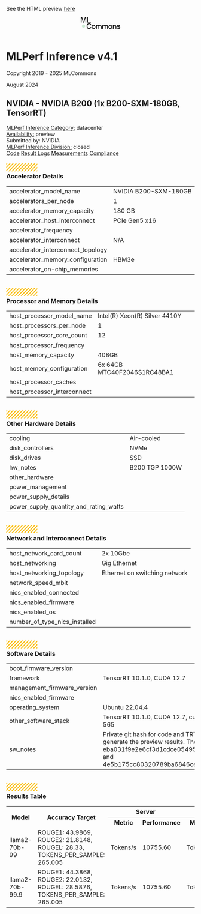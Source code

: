 See the HTML preview [here](https://htmlpreview.github.io/?https://github.com/GATEOverflow/inference_results_v4.1/blob/main/closed/NVIDIA/results/B200-SXM-180GBx1_TRT/summary.html)
<header class="topbar">
<div class="topbar-container">
<div class="logo">
<a href="/" style="border: none">
<svg xmlns="http://www.w3.org/2000/svg" width="107" height="32" viewBox="0 0 107 32" fill="none">
<path class="svg-text" d="M18.0112 24.3313C18.0112 27.8295 19.5479 29.9324 22.3789 29.9324C24.8053 29.9324 25.8568 28.1733 26.1803 27.1016C26.1871 27.0701 26.2054 27.0424 26.2315 27.0237C26.2577 27.005 26.2899 26.9967 26.3219 27.0004H28.1013C28.1619 27.0004 28.2024 27.0206 28.2024 27.1016C28.2024 28.4361 26.605 31.6513 22.3789 31.6513C17.9303 31.6513 15.9891 28.6181 15.9891 24.3313C15.9891 20.0445 18.3347 17.0114 22.3789 17.0114C26.7869 17.0114 28.2024 20.4489 28.2024 21.5611C28.2024 21.642 28.1619 21.6622 28.1013 21.6622H26.3219C26.2907 21.6618 26.2605 21.6519 26.2352 21.6339C26.2099 21.6158 26.1907 21.5904 26.1803 21.5611C25.877 20.6916 25.048 18.7302 22.3789 18.7302C19.5479 18.7302 18.0112 20.8331 18.0112 24.3313ZM39.3842 26.3331C39.3842 29.4876 37.5239 31.6513 34.3694 31.6513C31.1947 31.6513 29.3547 29.4876 29.3547 26.3331C29.3547 23.1585 31.1947 21.0151 34.3694 21.0151C37.5239 21.0151 39.3842 23.1788 39.3842 26.3331ZM37.4632 26.3331C37.4632 24.2303 36.3106 22.7339 34.3694 22.7339C32.4484 22.7339 31.2756 24.2303 31.2756 26.3331C31.2756 28.4361 32.4484 29.9324 34.3694 29.9324C36.3106 29.9324 37.4632 28.4361 37.4632 26.3331ZM51.7994 21.0151C50.8288 21.0151 49.5145 21.3386 48.7461 22.2284C48.645 22.3295 48.6045 22.3093 48.5034 22.2284C47.553 21.3184 46.9869 21.0151 45.5714 21.0151C44.5806 21.0151 43.5292 21.5004 43.1652 22.2284C43.1247 22.3093 42.963 22.3497 42.9225 22.2284L42.7203 21.3184C42.7001 21.2578 42.6799 21.2173 42.6192 21.2173H41.1027C41.0892 21.2165 41.0757 21.2186 41.063 21.2234C41.0504 21.2281 41.0389 21.2356 41.0294 21.2451C41.0198 21.2547 41.0124 21.2662 41.0076 21.2788C41.0028 21.2914 41.0007 21.305 41.0015 21.3184V31.3479C41.0007 31.3614 41.0028 31.3749 41.0076 31.3875C41.0124 31.4002 41.0198 31.4116 41.0294 31.4212C41.0389 31.4308 41.0504 31.4382 41.063 31.443C41.0757 31.4478 41.0892 31.4498 41.1027 31.449H42.8214C42.8349 31.4498 42.8484 31.4478 42.8611 31.443C42.8737 31.4382 42.8852 31.4308 42.8947 31.4212C42.9043 31.4116 42.9117 31.4002 42.9165 31.3875C42.9213 31.3749 42.9234 31.3614 42.9225 31.3479V25.7873C42.9225 24.21 43.4685 22.7339 45.167 22.7339C47.088 22.7339 47.4317 24.21 47.4317 25.7873V31.3479C47.4303 31.3589 47.4315 31.37 47.435 31.3805C47.4385 31.391 47.4443 31.4006 47.452 31.4086C47.452 31.4288 47.4721 31.449 47.5126 31.449H49.2516C49.2626 31.4504 49.2737 31.4493 49.2842 31.4457C49.2947 31.4422 49.3043 31.4364 49.3123 31.4288C49.3246 31.4191 49.3346 31.4069 49.3416 31.3929C49.3486 31.3789 49.3524 31.3635 49.3527 31.3479V25.7873C49.3527 24.21 49.6965 22.7339 51.5972 22.7339C53.599 22.7339 53.8619 24.2504 53.8619 25.7873V31.3479C53.8611 31.3614 53.8631 31.3749 53.8679 31.3875C53.8727 31.4002 53.8801 31.4116 53.8897 31.4212C53.8992 31.4308 53.9107 31.4382 53.9233 31.443C53.936 31.4478 53.9495 31.4498 53.963 31.449H55.6818C55.6953 31.4498 55.7088 31.4478 55.7215 31.443C55.7341 31.4382 55.7456 31.4308 55.7551 31.4212C55.7647 31.4116 55.7721 31.4002 55.7769 31.3875C55.7817 31.3749 55.7837 31.3614 55.7829 31.3479V25.7873C55.7829 22.7541 54.4281 21.0151 51.7994 21.0151ZM68.9058 21.0151C67.9351 21.0151 66.6208 21.3386 65.8524 22.2284C65.7513 22.3295 65.7109 22.3093 65.6098 22.2284C64.6594 21.3184 64.0933 21.0151 62.6778 21.0151C61.6869 21.0151 60.6355 21.5004 60.2715 22.2284C60.231 22.3093 60.0693 22.3497 60.0289 22.2284L59.8266 21.3184C59.8064 21.2578 59.7862 21.2173 59.7256 21.2173H58.209C58.1955 21.2165 58.182 21.2186 58.1693 21.2234C58.1567 21.2281 58.1452 21.2356 58.1357 21.2451C58.1261 21.2547 58.1187 21.2662 58.1139 21.2788C58.1091 21.2914 58.107 21.305 58.1079 21.3184V31.3479C58.107 31.3614 58.1091 31.3749 58.1139 31.3875C58.1187 31.4002 58.1261 31.4116 58.1357 31.4212C58.1452 31.4308 58.1567 31.4382 58.1693 31.443C58.182 31.4478 58.1955 31.4498 58.209 31.449H59.9277C59.9412 31.4498 59.9547 31.4478 59.9674 31.443C59.98 31.4382 59.9915 31.4308 60.0011 31.4212C60.0106 31.4116 60.018 31.4002 60.0228 31.3875C60.0276 31.3749 60.0297 31.3614 60.0289 31.3479V25.7873C60.0289 24.21 60.5748 22.7339 62.2734 22.7339C64.1943 22.7339 64.538 24.21 64.538 25.7873V31.3479C64.5367 31.3589 64.5378 31.37 64.5413 31.3805C64.5448 31.391 64.5506 31.4006 64.5583 31.4086C64.5583 31.4288 64.5785 31.449 64.6189 31.449H66.3579C66.3689 31.4504 66.38 31.4493 66.3906 31.4457C66.4011 31.4422 66.4107 31.4364 66.4186 31.4288C66.431 31.4191 66.441 31.4069 66.448 31.3929C66.4549 31.3789 66.4587 31.3635 66.459 31.3479V25.7873C66.459 24.21 66.8028 22.7339 68.7035 22.7339C70.7054 22.7339 70.9682 24.2504 70.9682 25.7873V31.3479C70.9674 31.3614 70.9695 31.3749 70.9743 31.3875C70.9791 31.4002 70.9865 31.4117 70.996 31.4212C71.0056 31.4308 71.0171 31.4382 71.0297 31.443C71.0424 31.4478 71.0559 31.4498 71.0694 31.449H72.7881C72.8016 31.4498 72.8151 31.4478 72.8278 31.443C72.8404 31.4382 72.8519 31.4307 72.8614 31.4212C72.871 31.4116 72.8784 31.4002 72.8832 31.3875C72.888 31.3749 72.89 31.3614 72.8892 31.3479V25.7873C72.8893 22.7541 71.5344 21.0151 68.9058 21.0151ZM84.3741 26.3331C84.3741 29.4876 82.5139 31.6513 79.3594 31.6513C76.1848 31.6513 74.3446 29.4876 74.3446 26.3331C74.3446 23.1585 76.1848 21.0151 79.3594 21.0151C82.5139 21.0151 84.3741 23.1788 84.3741 26.3331ZM82.4531 26.3331C82.4531 24.2303 81.3006 22.7339 79.3594 22.7339C77.4384 22.7339 76.2656 24.2303 76.2656 26.3331C76.2656 28.4361 77.4384 29.9324 79.3594 29.9324C81.3006 29.9324 82.4531 28.4361 82.4531 26.3331ZM90.9861 21.0151C89.6314 21.0151 88.7416 21.642 88.3372 22.2486C88.2967 22.3093 88.135 22.3497 88.1147 22.2284L87.9125 21.3184C87.8924 21.2578 87.8721 21.2173 87.8115 21.2173H86.2949C86.2814 21.2165 86.2679 21.2186 86.2552 21.2234C86.2426 21.2282 86.2311 21.2356 86.2216 21.2451C86.212 21.2547 86.2046 21.2662 86.1998 21.2788C86.195 21.2914 86.193 21.305 86.1938 21.3184V31.3479C86.193 31.3614 86.195 31.3749 86.1998 31.3875C86.2046 31.4002 86.212 31.4116 86.2216 31.4212C86.2311 31.4307 86.2426 31.4382 86.2552 31.443C86.2679 31.4478 86.2814 31.4498 86.2949 31.449H88.0136C88.0271 31.4498 88.0406 31.4478 88.0533 31.443C88.0659 31.4382 88.0774 31.4308 88.087 31.4212C88.0965 31.4117 88.1039 31.4002 88.1087 31.3875C88.1135 31.3749 88.1156 31.3614 88.1147 31.3479V25.7873C88.1147 24.21 89.0854 22.7339 90.7839 22.7339C92.7858 22.7339 93.4733 24.2504 93.4733 25.7873V31.3479C93.4724 31.3614 93.4745 31.3749 93.4793 31.3875C93.4841 31.4002 93.4915 31.4116 93.5011 31.4212C93.5106 31.4307 93.5221 31.4382 93.5347 31.443C93.5474 31.4478 93.5609 31.4498 93.5744 31.449H95.2931C95.3066 31.4498 95.3201 31.4478 95.3328 31.443C95.3454 31.4382 95.3569 31.4307 95.3664 31.4212C95.376 31.4116 95.3834 31.4002 95.3882 31.3875C95.393 31.3749 95.3951 31.3614 95.3942 31.3479V25.7873C95.3943 23.1585 93.9181 21.0151 90.9861 21.0151ZM101.501 25.3424C100.489 25.2008 99.0335 25.1806 99.0335 24.028C99.0335 23.4011 99.7009 22.7339 101.217 22.7339C102.855 22.7339 103.745 23.4618 103.745 24.574C103.744 24.5875 103.746 24.601 103.751 24.6136C103.756 24.6263 103.763 24.6377 103.773 24.6473C103.782 24.6569 103.794 24.6643 103.806 24.6691C103.819 24.6738 103.833 24.6759 103.846 24.6751H105.585C105.646 24.6751 105.666 24.6346 105.666 24.574C105.666 22.1879 103.705 21.0151 101.217 21.0151C98.71 21.0151 97.1126 22.3699 97.1126 24.028C97.1126 26.5354 99.5592 26.8387 101.501 27.0611C102.35 27.1623 104.028 27.2431 104.028 28.3957C104.028 29.71 102.532 29.9324 101.501 29.9324C99.8829 29.9324 98.8515 29.1034 98.8515 28.0924C98.8484 28.0631 98.8341 28.0361 98.8114 28.0172C98.7888 27.9983 98.7597 27.989 98.7302 27.9913H97.0318C97.0183 27.9904 97.0048 27.9925 96.9921 27.9973C96.9795 28.0021 96.968 28.0095 96.9584 28.0191C96.9489 28.0286 96.9415 28.0401 96.9367 28.0527C96.9319 28.0654 96.9298 28.0789 96.9306 28.0924C96.9306 30.0336 98.4269 31.6513 101.501 31.6513C104.028 31.6513 105.949 30.7009 105.949 28.3957C105.949 25.8074 103.523 25.6254 101.501 25.3424ZM14.6563 0.32H11.3806C11.3199 0.32 11.2795 0.340186 11.239 0.421062L7.63978 12.5535C7.6334 12.5754 7.62009 12.5946 7.60186 12.6083C7.58363 12.6219 7.56145 12.6293 7.53866 12.6293C7.51587 12.6293 7.4937 12.6219 7.47547 12.6083C7.45723 12.5946 7.44393 12.5754 7.43754 12.5535L3.83828 0.421062C3.79785 0.340186 3.75741 0.32 3.69672 0.32H0.420997C0.407509 0.319181 0.394001 0.321233 0.381365 0.326021C0.368729 0.330809 0.357253 0.338224 0.347696 0.347777C0.338138 0.357329 0.330716 0.368801 0.325921 0.381434C0.321125 0.394067 0.319065 0.407574 0.319877 0.421062V14.4543C0.319059 14.4677 0.321114 14.4813 0.325906 14.4939C0.330699 14.5065 0.338119 14.518 0.347677 14.5276C0.357236 14.5371 0.368714 14.5446 0.381353 14.5493C0.393992 14.5541 0.407505 14.5562 0.420997 14.5554H2.13972C2.15322 14.5562 2.16673 14.5541 2.17937 14.5493C2.19201 14.5445 2.20348 14.5371 2.21304 14.5276C2.2226 14.518 2.23002 14.5065 2.23481 14.4939C2.23961 14.4813 2.24166 14.4677 2.24084 14.4543V2.34206C2.24077 2.3167 2.25014 2.29222 2.26713 2.27339C2.28412 2.25456 2.30752 2.24273 2.33275 2.2402C2.35799 2.23767 2.38326 2.24463 2.40365 2.25972C2.42403 2.2748 2.43807 2.29694 2.44303 2.32181L6.00191 14.4543C6.01669 14.4846 6.03969 14.5101 6.06829 14.528C6.09689 14.5459 6.12993 14.5554 6.16366 14.5554H8.91366C8.94739 14.5554 8.98043 14.5459 9.00903 14.528C9.03763 14.5101 9.06063 14.4846 9.07541 14.4543L12.6343 2.32181C12.6545 2.22075 12.8365 2.2005 12.8365 2.34206V14.4543C12.8357 14.4677 12.8377 14.4813 12.8425 14.4939C12.8473 14.5065 12.8547 14.518 12.8643 14.5276C12.8738 14.5371 12.8853 14.5445 12.898 14.5493C12.9106 14.5541 12.9241 14.5562 12.9376 14.5554H14.6563C14.6698 14.5562 14.6833 14.5541 14.696 14.5493C14.7086 14.5445 14.7201 14.5371 14.7297 14.5276C14.7392 14.518 14.7466 14.5065 14.7514 14.4939C14.7562 14.4813 14.7583 14.4677 14.7575 14.4543V0.421062C14.7583 0.407575 14.7562 0.394069 14.7514 0.381437C14.7466 0.368804 14.7392 0.357333 14.7296 0.347781C14.7201 0.338229 14.7086 0.330814 14.696 0.326025C14.6833 0.321236 14.6698 0.319183 14.6563 0.32ZM17.3146 14.5554H27.1463C27.1598 14.5562 27.1733 14.5541 27.186 14.5493C27.1986 14.5445 27.2101 14.5371 27.2196 14.5276C27.2292 14.518 27.2366 14.5065 27.2414 14.4939C27.2462 14.4813 27.2483 14.4677 27.2474 14.4543V12.9377C27.2482 12.9242 27.2462 12.9107 27.2414 12.8981C27.2366 12.8854 27.2292 12.874 27.2196 12.8644C27.2101 12.8549 27.1986 12.8475 27.1859 12.8427C27.1733 12.8379 27.1598 12.8358 27.1463 12.8366H19.2356C19.2221 12.8374 19.2086 12.8354 19.1959 12.8306C19.1833 12.8258 19.1718 12.8184 19.1623 12.8088C19.1527 12.7993 19.1453 12.7878 19.1405 12.7751C19.1357 12.7625 19.1336 12.749 19.1344 12.7355V0.421062C19.1353 0.407578 19.1332 0.394075 19.1284 0.381446C19.1236 0.368816 19.1162 0.357346 19.1066 0.347794C19.0971 0.338243 19.0856 0.330826 19.073 0.326035C19.0604 0.321244 19.0469 0.319187 19.0334 0.32H17.3146C17.3011 0.319188 17.2876 0.321246 17.275 0.326037C17.2623 0.330829 17.2509 0.338245 17.2413 0.347797C17.2318 0.357348 17.2243 0.368818 17.2195 0.381447C17.2148 0.394077 17.2127 0.407579 17.2135 0.421062V14.4543C17.2127 14.4677 17.2147 14.4812 17.2195 14.4939C17.2243 14.5065 17.2317 14.518 17.2413 14.5276C17.2508 14.5371 17.2623 14.5445 17.2749 14.5493C17.2876 14.5541 17.3011 14.5562 17.3146 14.5554Z" fill="black"/>
<path class="svg-dot" d="M7.53727 28.5216C9.90654 28.5216 11.8272 26.6009 11.8272 24.2316C11.8272 21.8623 9.90654 19.9417 7.53727 19.9417C5.16799 19.9417 3.24731 21.8623 3.24731 24.2316C3.24731 26.6009 5.16799 28.5216 7.53727 28.5216Z" fill="#CCEBD4"/>
</svg>
</a>
</div>
</div>
</header>
<main class="resultpage">
<div class="welcome-section">
<div class="welcome-section-wrapper">
<div class="titlebarcontainer">
<div class="titlebar">
<h1 class="main-title">MLPerf Inference v4.1</h1>
<p class="main-title-description">Copyright 2019 - 2025 MLCommons</p>
<span class="date-right">August 2024</span>
</div>
</div>
<div class="table table-full submittertitle">
<h2>NVIDIA - NVIDIA B200 (1x B200-SXM-180GB, TensorRT)</h2>
</div>
<div class="test-details-container table-half">
<div class="test-details">
<div class="details-group">
<span id="license_num" class="details-cell"><a href="https://github.com/mlcommons/inference/blob/master/README.md">MLPerf Inference Category:</a></span>
<span id="license_num_val" class="details-cell">datacenter</span>
</div>
<div class="details-group">
<span id="sw_avail" class="details-cell"><a href="https://github.com/mlcommons/policies/blob/master/submission_rules.adoc#results-categories">Availability:</a></span>
<span id="sw_avail_val" class="details-cell">preview</span>
</div>
</div>
<div class="test-details">
<div class="details-group">
<span id="tester" class="details-cell">Submitted by:</span>
<span id="tester_val" class="details-cell">NVIDIA</span>
</div>
<div class="details-group">
<span id="test_date" class="details-cell"><a href="https://github.com/mlcommons/inference_policies/blob/master/inference_rules.adoc#divisions">MLPerf Inference Division:</a></span>
<span id="test_date_val" class="details-cell">closed</span>
</div>
</div>
</div>

</div>
<div class="welcome-section-wrapper2">
<div class="button-container">
<a href="https://github.com/gateoverflow/inference_results_v4.1/tree/main/closed/NVIDIA/code" class="button">Code</a>
<a href="https://github.com/gateoverflow/inference_results_v4.1/tree/main/closed/NVIDIA/results/B200-SXM-180GBx1_TRT" class="button">Result Logs</a>
<a href="https://github.com/gateoverflow/inference_results_v4.1/tree/main/closed/NVIDIA/measurements/B200-SXM-180GBx1_TRT" class="button">Measurements</a>
<a href="https://github.com/gateoverflow/inference_results_v4.1/tree/main/closed/NVIDIA/compliance/B200-SXM-180GBx1_TRT" class="button">Compliance</a>
</div>
</div>
</div>
<div class="details-container">
<div class="table-half table-striped">
<div class="table-wrapper"><div class="yellow-strip floater" data-speed="0.1" style="transform: translate3d(0px, 19px, 0px);">
<svg role="presentation" aria-hidden="true" width="83" height="21" viewBox="0 0 83 21" fill="none" xmlns="http://www.w3.org/2000/svg">
<path d="M0 0L0 3.42863L3.24487 0L0 0Z" fill="#FBBC04"></path>
<path d="M8.29399 0L0 8.76368L0 12.202L11.5481 0L8.29399 0Z" fill="#FBBC04"></path>
<path d="M16.5972 0L0 17.5371L0 20.9754L19.8513 0L16.5972 0Z" fill="#FBBC04"></path>
<path d="M24.9016 0L5.02734 20.9998H8.28142L28.1557 0L24.9016 0Z" fill="#FBBC04"></path>
<path d="M33.2024 0L13.3281 20.9998H16.5822L36.4565 0L33.2024 0Z" fill="#FBBC04"></path>
<path d="M41.5071 0L21.6328 20.9998H24.8869L44.7611 0L41.5071 0Z" fill="#FBBC04"></path>
<path d="M49.8079 0L29.9336 20.9998H33.1923L53.0619 0L49.8079 0Z" fill="#FBBC04"></path>
<path d="M58.1119 0L38.2422 20.9998H41.4963L61.3659 0L58.1119 0Z" fill="#FBBC04"></path>
<path d="M66.4165 0L46.5469 20.9998H49.801L69.6706 0L66.4165 0Z" fill="#FBBC04"></path>
<path d="M74.7212 0L54.8516 20.9998H58.1056L77.9753 0L74.7212 0Z" fill="#FBBC04"></path>
<path d="M66.4064 20.9989L82.999 3.4618V0.0234375L63.1523 20.9989H66.4064Z" fill="#FBBC04"></path>
<path d="M74.7111 20.9989L83.0005 12.2352V8.79688L71.457 20.9989H74.7111Z" fill="#FBBC04"></path>
<path d="M82.9981 20.9989V17.5703L79.7578 20.9989H82.9981Z" fill="#FBBC04"></path>
</svg>
</div>

<h3>Accelerator Details</h3>
<div class="table-container">
<table class="table">
<tr><td>accelerator_model_name</td><td>NVIDIA B200-SXM-180GB</td></tr><tr><td>accelerators_per_node</td><td>1</td></tr><tr><td>accelerator_memory_capacity</td><td>180 GB</td></tr><tr><td>accelerator_host_interconnect</td><td>PCIe Gen5 x16</td></tr><tr><td>accelerator_frequency</td><td></td></tr><tr><td>accelerator_interconnect</td><td>N/A</td></tr><tr><td>accelerator_interconnect_topology</td><td></td></tr><tr><td>accelerator_memory_configuration</td><td>HBM3e</td></tr><tr><td>accelerator_on-chip_memories</td><td></td></tr></table></div></div>
<div class="table-wrapper"><div class="yellow-strip floater" data-speed="0.1" style="transform: translate3d(0px, 19px, 0px);">
<svg role="presentation" aria-hidden="true" width="83" height="21" viewBox="0 0 83 21" fill="none" xmlns="http://www.w3.org/2000/svg">
<path d="M0 0L0 3.42863L3.24487 0L0 0Z" fill="#FBBC04"></path>
<path d="M8.29399 0L0 8.76368L0 12.202L11.5481 0L8.29399 0Z" fill="#FBBC04"></path>
<path d="M16.5972 0L0 17.5371L0 20.9754L19.8513 0L16.5972 0Z" fill="#FBBC04"></path>
<path d="M24.9016 0L5.02734 20.9998H8.28142L28.1557 0L24.9016 0Z" fill="#FBBC04"></path>
<path d="M33.2024 0L13.3281 20.9998H16.5822L36.4565 0L33.2024 0Z" fill="#FBBC04"></path>
<path d="M41.5071 0L21.6328 20.9998H24.8869L44.7611 0L41.5071 0Z" fill="#FBBC04"></path>
<path d="M49.8079 0L29.9336 20.9998H33.1923L53.0619 0L49.8079 0Z" fill="#FBBC04"></path>
<path d="M58.1119 0L38.2422 20.9998H41.4963L61.3659 0L58.1119 0Z" fill="#FBBC04"></path>
<path d="M66.4165 0L46.5469 20.9998H49.801L69.6706 0L66.4165 0Z" fill="#FBBC04"></path>
<path d="M74.7212 0L54.8516 20.9998H58.1056L77.9753 0L74.7212 0Z" fill="#FBBC04"></path>
<path d="M66.4064 20.9989L82.999 3.4618V0.0234375L63.1523 20.9989H66.4064Z" fill="#FBBC04"></path>
<path d="M74.7111 20.9989L83.0005 12.2352V8.79688L71.457 20.9989H74.7111Z" fill="#FBBC04"></path>
<path d="M82.9981 20.9989V17.5703L79.7578 20.9989H82.9981Z" fill="#FBBC04"></path>
</svg>
</div>

<h3>Processor and Memory Details</h3>
<div class="table-container">
<table class="table">
<tr><td>host_processor_model_name</td><td>Intel(R) Xeon(R) Silver 4410Y</td></tr><tr><td>host_processors_per_node</td><td>1</td></tr><tr><td>host_processor_core_count</td><td>12</td></tr><tr><td>host_processor_frequency</td><td></td></tr><tr><td>host_memory_capacity</td><td>408GB</td></tr><tr><td>host_memory_configuration</td><td>6x 64GB MTC40F2046S1RC48BA1</td></tr><tr><td>host_processor_caches</td><td></td></tr><tr><td>host_processor_interconnect</td><td></td></tr></table></div></div>
</div>
<div class="table-half table-striped">
<div class="table-wrapper"><div class="yellow-strip floater" data-speed="0.1" style="transform: translate3d(0px, 19px, 0px);">
<svg role="presentation" aria-hidden="true" width="83" height="21" viewBox="0 0 83 21" fill="none" xmlns="http://www.w3.org/2000/svg">
<path d="M0 0L0 3.42863L3.24487 0L0 0Z" fill="#FBBC04"></path>
<path d="M8.29399 0L0 8.76368L0 12.202L11.5481 0L8.29399 0Z" fill="#FBBC04"></path>
<path d="M16.5972 0L0 17.5371L0 20.9754L19.8513 0L16.5972 0Z" fill="#FBBC04"></path>
<path d="M24.9016 0L5.02734 20.9998H8.28142L28.1557 0L24.9016 0Z" fill="#FBBC04"></path>
<path d="M33.2024 0L13.3281 20.9998H16.5822L36.4565 0L33.2024 0Z" fill="#FBBC04"></path>
<path d="M41.5071 0L21.6328 20.9998H24.8869L44.7611 0L41.5071 0Z" fill="#FBBC04"></path>
<path d="M49.8079 0L29.9336 20.9998H33.1923L53.0619 0L49.8079 0Z" fill="#FBBC04"></path>
<path d="M58.1119 0L38.2422 20.9998H41.4963L61.3659 0L58.1119 0Z" fill="#FBBC04"></path>
<path d="M66.4165 0L46.5469 20.9998H49.801L69.6706 0L66.4165 0Z" fill="#FBBC04"></path>
<path d="M74.7212 0L54.8516 20.9998H58.1056L77.9753 0L74.7212 0Z" fill="#FBBC04"></path>
<path d="M66.4064 20.9989L82.999 3.4618V0.0234375L63.1523 20.9989H66.4064Z" fill="#FBBC04"></path>
<path d="M74.7111 20.9989L83.0005 12.2352V8.79688L71.457 20.9989H74.7111Z" fill="#FBBC04"></path>
<path d="M82.9981 20.9989V17.5703L79.7578 20.9989H82.9981Z" fill="#FBBC04"></path>
</svg>
</div>

<h3>Other Hardware Details</h3>
<div class="table-container">
<table class="table">
<tr><td>cooling</td><td>Air-cooled</td></tr><tr><td>disk_controllers</td><td>NVMe</td></tr><tr><td>disk_drives</td><td>SSD</td></tr><tr><td>hw_notes</td><td>B200 TGP 1000W</td></tr><tr><td>other_hardware</td><td></td></tr><tr><td>power_management</td><td></td></tr><tr><td>power_supply_details</td><td></td></tr><tr><td>power_supply_quantity_and_rating_watts</td><td></td></tr></table></div></div>
<div class="table-wrapper"><div class="yellow-strip floater" data-speed="0.1" style="transform: translate3d(0px, 19px, 0px);">
<svg role="presentation" aria-hidden="true" width="83" height="21" viewBox="0 0 83 21" fill="none" xmlns="http://www.w3.org/2000/svg">
<path d="M0 0L0 3.42863L3.24487 0L0 0Z" fill="#FBBC04"></path>
<path d="M8.29399 0L0 8.76368L0 12.202L11.5481 0L8.29399 0Z" fill="#FBBC04"></path>
<path d="M16.5972 0L0 17.5371L0 20.9754L19.8513 0L16.5972 0Z" fill="#FBBC04"></path>
<path d="M24.9016 0L5.02734 20.9998H8.28142L28.1557 0L24.9016 0Z" fill="#FBBC04"></path>
<path d="M33.2024 0L13.3281 20.9998H16.5822L36.4565 0L33.2024 0Z" fill="#FBBC04"></path>
<path d="M41.5071 0L21.6328 20.9998H24.8869L44.7611 0L41.5071 0Z" fill="#FBBC04"></path>
<path d="M49.8079 0L29.9336 20.9998H33.1923L53.0619 0L49.8079 0Z" fill="#FBBC04"></path>
<path d="M58.1119 0L38.2422 20.9998H41.4963L61.3659 0L58.1119 0Z" fill="#FBBC04"></path>
<path d="M66.4165 0L46.5469 20.9998H49.801L69.6706 0L66.4165 0Z" fill="#FBBC04"></path>
<path d="M74.7212 0L54.8516 20.9998H58.1056L77.9753 0L74.7212 0Z" fill="#FBBC04"></path>
<path d="M66.4064 20.9989L82.999 3.4618V0.0234375L63.1523 20.9989H66.4064Z" fill="#FBBC04"></path>
<path d="M74.7111 20.9989L83.0005 12.2352V8.79688L71.457 20.9989H74.7111Z" fill="#FBBC04"></path>
<path d="M82.9981 20.9989V17.5703L79.7578 20.9989H82.9981Z" fill="#FBBC04"></path>
</svg>
</div>

<h3>Network and Interconnect Details</h3>
<div class="table-container">
<table class="table">
<tr><td>host_network_card_count</td><td>2x 10Gbe</td></tr><tr><td>host_networking</td><td>Gig Ethernet</td></tr><tr><td>host_networking_topology</td><td>Ethernet on switching network</td></tr><tr><td>network_speed_mbit</td><td></td></tr><tr><td>nics_enabled_connected</td><td></td></tr><tr><td>nics_enabled_firmware</td><td></td></tr><tr><td>nics_enabled_os</td><td></td></tr><tr><td>number_of_type_nics_installed</td><td></td></tr></table></div></div>
</div>
<div class="table-full table-striped">
<div class="table-wrapper"><div class="yellow-strip floater" data-speed="0.1" style="transform: translate3d(0px, 19px, 0px);">
<svg role="presentation" aria-hidden="true" width="83" height="21" viewBox="0 0 83 21" fill="none" xmlns="http://www.w3.org/2000/svg">
<path d="M0 0L0 3.42863L3.24487 0L0 0Z" fill="#FBBC04"></path>
<path d="M8.29399 0L0 8.76368L0 12.202L11.5481 0L8.29399 0Z" fill="#FBBC04"></path>
<path d="M16.5972 0L0 17.5371L0 20.9754L19.8513 0L16.5972 0Z" fill="#FBBC04"></path>
<path d="M24.9016 0L5.02734 20.9998H8.28142L28.1557 0L24.9016 0Z" fill="#FBBC04"></path>
<path d="M33.2024 0L13.3281 20.9998H16.5822L36.4565 0L33.2024 0Z" fill="#FBBC04"></path>
<path d="M41.5071 0L21.6328 20.9998H24.8869L44.7611 0L41.5071 0Z" fill="#FBBC04"></path>
<path d="M49.8079 0L29.9336 20.9998H33.1923L53.0619 0L49.8079 0Z" fill="#FBBC04"></path>
<path d="M58.1119 0L38.2422 20.9998H41.4963L61.3659 0L58.1119 0Z" fill="#FBBC04"></path>
<path d="M66.4165 0L46.5469 20.9998H49.801L69.6706 0L66.4165 0Z" fill="#FBBC04"></path>
<path d="M74.7212 0L54.8516 20.9998H58.1056L77.9753 0L74.7212 0Z" fill="#FBBC04"></path>
<path d="M66.4064 20.9989L82.999 3.4618V0.0234375L63.1523 20.9989H66.4064Z" fill="#FBBC04"></path>
<path d="M74.7111 20.9989L83.0005 12.2352V8.79688L71.457 20.9989H74.7111Z" fill="#FBBC04"></path>
<path d="M82.9981 20.9989V17.5703L79.7578 20.9989H82.9981Z" fill="#FBBC04"></path>
</svg>
</div>

<h3>Software Details</h3>
<div class="table-container">
<table class="table">
<tr><td>boot_firmware_version</td><td></td></tr><tr><td>framework</td><td>TensorRT 10.1.0, CUDA 12.7</td></tr><tr><td>management_firmware_version</td><td></td></tr><tr><td>nics_enabled_firmware</td><td></td></tr><tr><td>operating_system</td><td>Ubuntu 22.04.4</td></tr><tr><td>other_software_stack</td><td>TensorRT 10.1.0, CUDA 12.7, cuDNN 8.9.7, Driver 565</td></tr><tr><td>sw_notes</td><td>Private git hash for code and TRTLLM were used to generate the preview results. The git hash are eba031f9e2e6cf3d1cdce0549511d27adf01a3f4 and 4e5b175cc80320789ba6846ced80a87f25e70fb2</td></tr></table></div></div>
</div>
<div class="table-full table-striped">
<div class="table-wrapper"><div class="yellow-strip floater" data-speed="0.1" style="transform: translate3d(0px, 19px, 0px);">
<svg role="presentation" aria-hidden="true" width="83" height="21" viewBox="0 0 83 21" fill="none" xmlns="http://www.w3.org/2000/svg">
<path d="M0 0L0 3.42863L3.24487 0L0 0Z" fill="#FBBC04"></path>
<path d="M8.29399 0L0 8.76368L0 12.202L11.5481 0L8.29399 0Z" fill="#FBBC04"></path>
<path d="M16.5972 0L0 17.5371L0 20.9754L19.8513 0L16.5972 0Z" fill="#FBBC04"></path>
<path d="M24.9016 0L5.02734 20.9998H8.28142L28.1557 0L24.9016 0Z" fill="#FBBC04"></path>
<path d="M33.2024 0L13.3281 20.9998H16.5822L36.4565 0L33.2024 0Z" fill="#FBBC04"></path>
<path d="M41.5071 0L21.6328 20.9998H24.8869L44.7611 0L41.5071 0Z" fill="#FBBC04"></path>
<path d="M49.8079 0L29.9336 20.9998H33.1923L53.0619 0L49.8079 0Z" fill="#FBBC04"></path>
<path d="M58.1119 0L38.2422 20.9998H41.4963L61.3659 0L58.1119 0Z" fill="#FBBC04"></path>
<path d="M66.4165 0L46.5469 20.9998H49.801L69.6706 0L66.4165 0Z" fill="#FBBC04"></path>
<path d="M74.7212 0L54.8516 20.9998H58.1056L77.9753 0L74.7212 0Z" fill="#FBBC04"></path>
<path d="M66.4064 20.9989L82.999 3.4618V0.0234375L63.1523 20.9989H66.4064Z" fill="#FBBC04"></path>
<path d="M74.7111 20.9989L83.0005 12.2352V8.79688L71.457 20.9989H74.7111Z" fill="#FBBC04"></path>
<path d="M82.9981 20.9989V17.5703L79.7578 20.9989H82.9981Z" fill="#FBBC04"></path>
</svg>
</div>

<h3>Results Table</h3>
<div class="table-container">
<table class="table results-table">
<tr>
<th rowspan="2" class="th-parent">Model</th>
<th rowspan="2" class="th-parent">Accuracy Target</th>
<th colspan="2">Server</th>
<th colspan="2">Offline</th>
</tr>
<tr>

<th>Metric</th>
<th>Performance</th>

<th>Metric</th>
<th>Performance</th>
</tr><tr><td class="model">llama2-70b-99</td><td class="acc-target">ROUGE1: 43.9869, ROUGE2: 21.8148, ROUGEL: 28.33, TOKENS_PER_SAMPLE: 265.005</td><td class="units">Tokens/s</td> <td class="perf">10755.60</td><td class="units">Tokens/s</td> <td class="perf">11264.40</td><tr><td class="model">llama2-70b-99.9</td><td class="acc-target">ROUGE1: 44.3868, ROUGE2: 22.0132, ROUGEL: 28.5876, TOKENS_PER_SAMPLE: 265.005</td><td class="units">Tokens/s</td> <td class="perf">10755.60</td><td class="units">Tokens/s</td> <td class="perf">11264.40</td></table></div></div>
</div>
</div>
</main>

